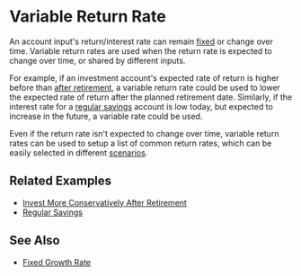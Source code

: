 # Variable Return Rate

An account input's return/interest rate can remain [fixed][1] or change over time. 
Variable return rates are used when the return rate is expected
to change over time, or shared by different inputs. 

For example, if an investment account's expected rate of return is higher before than  [after retirement][2], a variable return rate could be used to lower the expected rate of return after the planned retirement date. Similarly, if the interest rate for a [regular savings][3] account is low today, but expected to increase in the future, a variable rate could be used.

Even if the return rate isn't 
expected to change over time, variable return rates can  be used to setup 
a list of common return rates,
which can be easily selected in different [scenarios][4].

## Related Examples

* [Invest More Conservatively After Retirement][2]
* [Regular Savings][3]

## See Also

* [Fixed Growth Rate][1]

[1]:fixedReturn.html
[2]:recipeInvestConservative.html
[3]:recipeRegularSavings.html
[4]:scenario.html